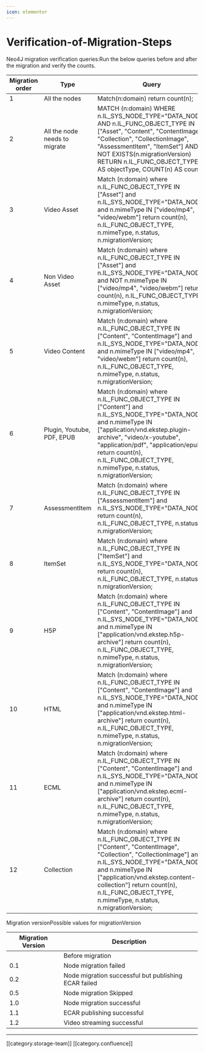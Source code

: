 ```yaml
---
icon: elementor
---
```


# Verification-of-Migration-Steps

Neo4J migration verification queries:Run the below queries before and after the migration and verify the counts.

| **Migration** **order** | **Type**                      | **Query**                                                                                                                                                                                                                                                                                                          | **Before migration** | **Final migrationVersion**       | **Comment**                            |
| ----------------------- | ----------------------------- | ------------------------------------------------------------------------------------------------------------------------------------------------------------------------------------------------------------------------------------------------------------------------------------------------------------------ | -------------------- | -------------------------------- | -------------------------------------- |
| 1                       | All the nodes                 | Match(n:domain) return count(n);                                                                                                                                                                                                                                                                                   |                      |                                  |                                        |
| 2                       | All the node needs to migrate | MATCH (n:domain) WHERE n.IL\_SYS\_NODE\_TYPE="DATA\_NODE" AND n.IL\_FUNC\_OBJECT\_TYPE IN \["Asset", "Content", "ContentImage", "Collection", "CollectionImage", "AssessmentItem", "ItemSet"] AND NOT EXISTS(n.migrationVersion) RETURN n.IL\_FUNC\_OBJECT\_TYPE AS objectType, COUNT(n) AS count;                 |                      |                                  | The count after migration should be 0. |
| 3                       | Video Asset                   | Match (n:domain) where n.IL\_FUNC\_OBJECT\_TYPE IN \["Asset"] and n.IL\_SYS\_NODE\_TYPE="DATA\_NODE" and n.mimeType IN \["video/mp4", "video/webm"] return count(n), n.IL\_FUNC\_OBJECT\_TYPE, n.mimeType, n.status, n.migrationVersion;                                                                           |                      | 1.2 - Live1.0 - For other status |                                        |
| 4                       | Non Video Asset               | Match (n:domain) where n.IL\_FUNC\_OBJECT\_TYPE IN \["Asset"] and n.IL\_SYS\_NODE\_TYPE="DATA\_NODE" and NOT n.mimeType IN \["video/mp4", "video/webm"] return count(n), n.IL\_FUNC\_OBJECT\_TYPE, n.mimeType, n.status, n.migrationVersion;                                                                       |                      | 1.0                              |                                        |
| 5                       | Video Content                 | Match (n:domain) where n.IL\_FUNC\_OBJECT\_TYPE IN \["Content", "ContentImage"] and n.IL\_SYS\_NODE\_TYPE="DATA\_NODE" and n.mimeType IN \["video/mp4", "video/webm"] return count(n), n.IL\_FUNC\_OBJECT\_TYPE, n.mimeType, n.status, n.migrationVersion;                                                         |                      | 1.2 - Live1.0 - For other status |                                        |
| 6                       | Plugin, Youtube, PDF, EPUB    | Match (n:domain) where n.IL\_FUNC\_OBJECT\_TYPE IN \["Content"] and n.IL\_SYS\_NODE\_TYPE="DATA\_NODE" and n.mimeType IN \["application/vnd.ekstep.plugin-archive", "video/x-youtube", "application/pdf", "application/epub"] return count(n), n.IL\_FUNC\_OBJECT\_TYPE, n.mimeType, n.status, n.migrationVersion; |                      | 1.1 - Live1.0 - For other status |                                        |
| 7                       | AssessmentItem                | Match (n:domain) where n.IL\_FUNC\_OBJECT\_TYPE IN \["AssessmentItem"] and n.IL\_SYS\_NODE\_TYPE="DATA\_NODE" return count(n), n.IL\_FUNC\_OBJECT\_TYPE, n.status, n.migrationVersion;                                                                                                                             |                      | 1.0                              |                                        |
| 8                       | ItemSet                       | Match (n:domain) where n.IL\_FUNC\_OBJECT\_TYPE IN \["ItemSet"] and n.IL\_SYS\_NODE\_TYPE="DATA\_NODE" return count(n), n.IL\_FUNC\_OBJECT\_TYPE, n.status, n.migrationVersion;                                                                                                                                    |                      | 1.0                              |                                        |
| 9                       | H5P                           | Match (n:domain) where n.IL\_FUNC\_OBJECT\_TYPE IN \["Content", "ContentImage"] and n.IL\_SYS\_NODE\_TYPE="DATA\_NODE" and n.mimeType IN \["application/vnd.ekstep.h5p-archive"] return count(n), n.IL\_FUNC\_OBJECT\_TYPE, n.mimeType, n.status, n.migrationVersion;                                              |                      | 1.1 - Live1.0 - For other status |                                        |
| 10                      | HTML                          | Match (n:domain) where n.IL\_FUNC\_OBJECT\_TYPE IN \["Content", "ContentImage"] and n.IL\_SYS\_NODE\_TYPE="DATA\_NODE" and n.mimeType IN \["application/vnd.ekstep.html-archive"] return count(n), n.IL\_FUNC\_OBJECT\_TYPE, n.mimeType, n.status, n.migrationVersion;                                             |                      | 1.1 - Live1.0 - For other status |                                        |
| 11                      | ECML                          | Match (n:domain) where n.IL\_FUNC\_OBJECT\_TYPE IN \["Content", "ContentImage"] and n.IL\_SYS\_NODE\_TYPE="DATA\_NODE" and n.mimeType IN \["application/vnd.ekstep.ecml-archive"] return count(n), n.IL\_FUNC\_OBJECT\_TYPE, n.mimeType, n.status, n.migrationVersion;                                             |                      | 1.1 - Live1.0 - For other status |                                        |
| 12                      | Collection                    | Match (n:domain) where n.IL\_FUNC\_OBJECT\_TYPE IN \["Content", "ContentImage", "Collection", "CollectionImage"] and n.IL\_SYS\_NODE\_TYPE="DATA\_NODE" and n.mimeType IN \["application/vnd.ekstep.content-collection"] return count(n), n.IL\_FUNC\_OBJECT\_TYPE, n.mimeType, n.status, n.migrationVersion;      |                      | 1.1 - Live1.0 - For other status |                                        |

Migration versionPossible values for migrationVersion

| **Migration Version** | **Description**                                      |
| --------------------- | ---------------------------------------------------- |
|                       | Before migration                                     |
| 0.1                   | Node migration failed                                |
| 0.2                   | Node migration successful but publishing ECAR failed |
| 0.5                   | Node migration Skipped                               |
| 1.0                   | Node migration successful                            |
| 1.1                   | ECAR publishing successful                           |
| 1.2                   | Video streaming successful                           |

***

\[\[category.storage-team]] \[\[category.confluence]]
